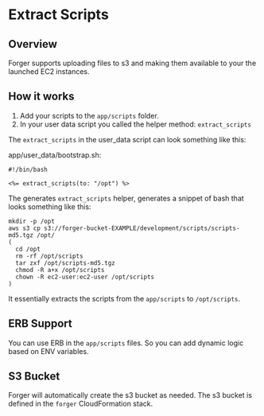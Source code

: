 # Extract Scripts

## Overview

Forger supports uploading files to s3 and making them available to your the launched EC2 instances.

## How it works

1. Add your scripts to the `app/scripts` folder.
2. In your user data script you called the helper method: `extract_scripts`

The `extract_scripts` in the user_data script can look something like this:

app/user_data/bootstrap.sh:

    #!/bin/bash

    <%= extract_scripts(to: "/opt") %>

The generates `extract_scripts` helper, generates a snippet of bash that looks something like this:

    mkdir -p /opt
    aws s3 cp s3://forger-bucket-EXAMPLE/development/scripts/scripts-md5.tgz /opt/
    (
      cd /opt
      rm -rf /opt/scripts
      tar zxf /opt/scripts-md5.tgz
      chmod -R a+x /opt/scripts
      chown -R ec2-user:ec2-user /opt/scripts
    )

It essentially extracts the scripts from the `app/scripts` to `/opt/scripts`.

## ERB Support

You can use ERB in the `app/scripts` files. So you can add dynamic logic based on ENV variables.

## S3 Bucket

Forger will automatically create the s3 bucket as needed. The s3 bucket is defined in the `forger` CloudFormation stack.
